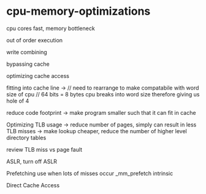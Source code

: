 # cpu-memory-optimizations
cpu cores fast, memory bottleneck

out of order execution

write combining

bypassing cache

optimizing cache access 

fitting into cache line
-> // need to rearrange to make compatabile with word size of cpu
// 64 bits = 8 bytes cpu breaks into word size therefore giving us hole of 4

reduce code footprint
-> make program smaller such that it can fit in cache

Optimizing TLB usage
-> reduce number of pages, simply can result in less TLB misses
-> make lookup cheaper, reduce the number of higher level directory tables

review TLB miss vs page fault

ASLR, turn off ASLR

Prefetching
use when lots of misses occur
_mm_prefetch intrinsic

Direct Cache Access